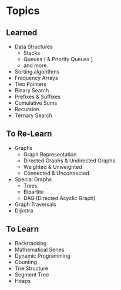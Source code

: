 # Topics
## Learned
  - Data Structures
      * Stacks
      * Queues ( & Priority Queues )
      * and more.
 - Sorting algorithms
 - Frequency Arrays
 - Two Pointers
 - Binary Search
 - Prefixes & Suffixes
 - Cumulative Sums
 - Recursion
 - Ternary Search
## To Re-Learn
  - Graphs
      * Graph Representation
      * Directed Graphs & Undirected Graphs
      * Weighted & Unweighted
      * Connected & Unconnected
  - Special Graphs
      * Trees
      * Bipartite
      * DAG (Directed Acyclic Graph)
  - Graph Traversals
  - Dijkstra
## To Learn
  - Backtracking
  - Mathematical Series
  - Dynamic Programming
  - Counting
  - Trie Structure
  - Segment Tree
  - Heaps
